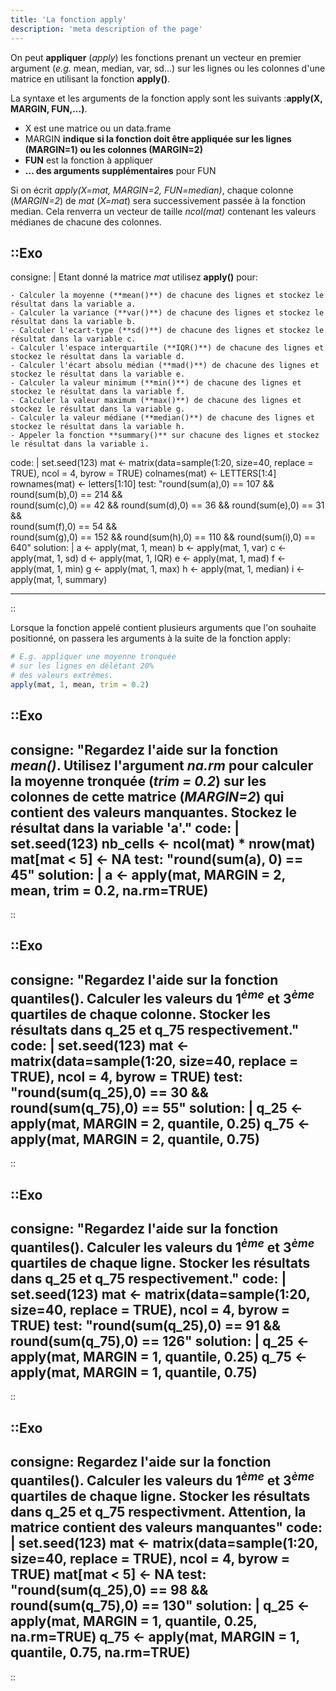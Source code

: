```yaml
---
title: 'La fonction apply'
description: 'meta description of the page'
---
```


On peut **appliquer** (*apply*) les fonctions prenant un vecteur en premier argument (*e.g.* mean, median, var, sd...) sur les lignes ou les colonnes d'une matrice en utilisant la fonction **apply()**.

La syntaxe et les arguments de la fonction apply sont les suivants :**apply(X, MARGIN, FUN,...)**.

- X est une matrice ou un data.frame
- MARGIN **indique si la fonction doit être appliquée sur les lignes (MARGIN=1) ou les
colonnes (MARGIN=2)**
- **FUN** est la fonction à appliquer
- **... des arguments supplémentaires** pour FUN

Si on écrit *apply(X=mat, MARGIN=2, FUN=median)*, chaque colonne (*MARGIN=2*) de *mat* (*X=mat*) sera successivement passée à la fonction median. Cela renverra un vecteur de taille *ncol(mat)* contenant les valeurs médianes de chacune des colonnes.

::Exo
---

consigne: |
    Etant donné la matrice $mat$ utilisez **apply()** pour:

    - Calculer la moyenne (**mean()**) de chacune des lignes et stockez le résultat dans la variable a.
    - Calculer la variance (**var()**) de chacune des lignes et stockez le résultat dans la variable b.
    - Calculer l'ecart-type (**sd()**) de chacune des lignes et stockez le résultat dans la variable c.
    - Calculer l'espace interquartile (**IQR()**) de chacune des lignes et stockez le résultat dans la variable d.
    - Calculer l'écart absolu médian (**mad()**) de chacune des lignes et stockez le résultat dans la variable e.
    - Calculer la valeur minimum (**min()**) de chacune des lignes et stockez le résultat dans la variable f.
    - Calculer la valeur maximum (**max()**) de chacune des lignes et stockez le résultat dans la variable g.
    - Calculer la valeur médiane (**median()**) de chacune des lignes et stockez le résultat dans la variable h.
    - Appeler la fonction **summary()** sur chacune des lignes et stockez le résultat dans la variable i.
code: |
    set.seed(123)
    mat <- matrix(data=sample(1:20, size=40, replace = TRUE),
                ncol = 4,
                byrow = TRUE)
    colnames(mat) <- LETTERS[1:4]
    rownames(mat) <- letters[1:10]
test: "round(sum(a),0) == 107 &&  
  round(sum(b),0) == 214 &&  
  round(sum(c),0) == 42 &&
  round(sum(d),0) == 36 &&
  round(sum(e),0) == 31 &&  
  round(sum(f),0) == 54 &&  
  round(sum(g),0) == 152 &&
  round(sum(h),0) == 110 &&
  round(sum(i),0) == 640"
solution: |
    a <- apply(mat, 1, mean)
    b <- apply(mat, 1, var)
    c <- apply(mat, 1, sd)
    d <- apply(mat, 1, IQR)
    e <- apply(mat, 1, mad)
    f <- apply(mat, 1, min)
    g <- apply(mat, 1, max)
    h <- apply(mat, 1, median)
    i <- apply(mat, 1, summary)

---
::

Lorsque la fonction appelé contient plusieurs arguments que l'on souhaite positionné, on passera les arguments à la suite de la fonction apply:

```r
# E.g. appliquer une moyenne tronquée 
# sur les lignes en délétant 20% 
# des valeurs extrêmes.
apply(mat, 1, mean, trim = 0.2)
```

::Exo
---
consigne: "Regardez l'aide sur la fonction *mean()*. Utilisez l'argument *na.rm* pour calculer la moyenne tronquée (*trim = 0.2*) sur les colonnes de cette matrice (*MARGIN=2*) qui contient des valeurs manquantes. Stockez le résultat dans la variable 'a'."
code: |
    set.seed(123)
    nb_cells <- ncol(mat) * nrow(mat)
    mat[mat < 5] <- NA
test: "round(sum(a), 0) == 45"
solution: |
    a <- apply(mat, MARGIN = 2, mean, trim = 0.2, na.rm=TRUE)
---
::

::Exo
---
consigne: "Regardez l'aide sur la fonction **quantiles()**. Calculer les valeurs du $1^{ème}$ et $3^{ème}$ quartiles de **chaque colonne**. Stocker les résultats dans q_25 et q_75 respectivement."
code: |
    set.seed(123)
    mat <- matrix(data=sample(1:20, size=40, replace = TRUE), 
                ncol = 4, 
                byrow = TRUE)
test: "round(sum(q_25),0) == 30 && round(sum(q_75),0) == 55"
solution: |
    q_25 <- apply(mat, MARGIN = 2, quantile, 0.25)
    q_75 <- apply(mat, MARGIN = 2, quantile, 0.75)
---
::

::Exo
---
consigne: "Regardez l'aide sur la fonction **quantiles()**. Calculer les valeurs du $1^{ème}$ et $3^{ème}$ quartiles de **chaque ligne**. Stocker les résultats dans q_25 et q_75 respectivement."
code: |
    set.seed(123)
    mat <- matrix(data=sample(1:20, size=40, replace = TRUE), 
                ncol = 4, 
                byrow = TRUE)
test: "round(sum(q_25),0) == 91 && round(sum(q_75),0) == 126"
solution: |
    q_25 <- apply(mat, MARGIN = 1, quantile, 0.25)
    q_75 <- apply(mat, MARGIN = 1, quantile, 0.75)
---
::

::Exo
---
consigne: Regardez l'aide sur la fonction **quantiles()**. Calculer les valeurs du $1^{ème}$ et $3^{ème}$ quartiles de **chaque ligne**. Stocker les résultats dans q_25 et q_75 respectivment. **Attention, la matrice contient des valeurs manquantes**"
code: |
    set.seed(123)
    mat <- matrix(data=sample(1:20, size=40, replace = TRUE), 
                ncol = 4, 
                byrow = TRUE)
    mat[mat < 5] <- NA
test: "round(sum(q_25),0) == 98 && round(sum(q_75),0) == 130"
solution: |
    q_25 <- apply(mat, MARGIN = 1, quantile, 0.25, na.rm=TRUE)
    q_75 <- apply(mat, MARGIN = 1, quantile, 0.75, na.rm=TRUE)
---
::
